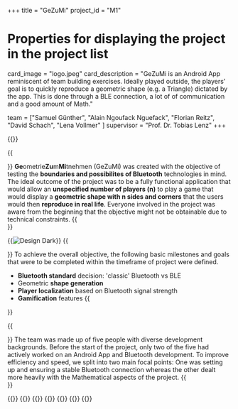 +++
title = "GeZuMi"
project_id = "M1"

# Properties for displaying the project in the project list
card_image = "logo.jpeg"
card_description = "GeZuMi is an Android App reminiscent of team building exercises. Ideally played outside, the players' goal is to quickly reproduce a geometric shape (e.g. a Triangle) dictated by the app. This is done through a BLE connection, a lot of of communication and a good amount of Math."


team = ["Samuel Günther", "Alain Ngoufack Nguefack", "Florian Reitz", "David Schach", "Lena Vollmer" ]
supervisor = "Prof. Dr. Tobias Lenz"
+++

{{<mediathek id="TODO" >}}

{{<section title="The Objective">}}
**Ge**ometrie**Zu**m**Mi**tnehmen (GeZuMi) was created with the objective of testing the **boundaries and possibilites of Bluetooth** technologies in mind. The ideal outcome of the project was to be a fully functional application that would allow an **unspecified number of players (n)** to play a game that would display a **geometric shape with n sides and corners** that the users would then **reproduce in real life**. Everyone involved in the project was aware from the beginning that the objective might not be obtainable due to technical constraints.
{{</section >}}

{{<image src="design.svg" alt="Design Dark" >}}
{{<section title="Our Goals">}}
To achieve the overall objective, the following basic milestones and goals that were to be completed within the timeframe of project were defined.
- **Bluetooth standard** decision: 'classic' Bluetooth vs BLE
- Geometric **shape generation**
- **Player localization** based on Bluetooth signal strength
- **Gamification** features
{{</section>}}



{{<section title="The Team">}}
The team was made up of five people with diverse development backgrounds. Before the start of the project, only two of the five had actively worked on an Android App and Bluetooth development. To improve efficiency and speed, we split into two main focal points: One was setting up and ensuring a stable Bluetooth connection whereas the other dealt more heavily with the Mathematical aspects of the project.
{{</section >}}

{{<gallery>}}
{{<team-member image="lena.png" name="Alain">}}
{{<team-member image="lena.png" name="David">}}
{{<team-member image="flo.jpg" name="Florian">}}
{{<team-member image="lena.png" name="Lena">}}
{{<team-member image="samuel.png" name="Samuel">}}
{{</gallery>}}
